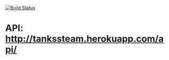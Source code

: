 [![Build Status](https://travis-ci.org/tupiznak/tanks-09-2016.svg?branch=master)](https://travis-ci.org/tupiznak/tanks-09-2016)
# API: http://tankssteam.herokuapp.com/api/
